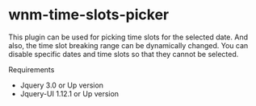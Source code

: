 # wnm-time-slots-picker
This plugin can be used for picking time slots for the selected date. And also, the time slot breaking range can be dynamically changed. You can disable specific dates and time slots so that they cannot be selected. 

Requirements
* Jquery 3.0 or Up version
* Jquery-UI 1.12.1 or Up version
